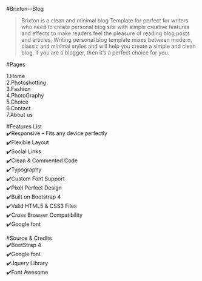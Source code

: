#Brixton--Blog

>Brixton is a clean and minimal blog Template for perfect for writers who need to create personal blog site with simple creative features and effects to make readers feel the pleasure of reading blog posts and articles, Writing personal blog template mixes between modern, classic and minimal styles and will help you create a simple and clean blog, if you are a blogger, then it’s a perfect choice for you.

#Pages<br>

1.Home<br>
2.Photoshotting<br>
3.Fashion<br>
4.PhotoGraphy<br>
5.Choice<br>
6.Contact<br>
7.About us<br>


#Features List<br>
✔️Responsive – Fits any device perfectly<br>
✔️Flexible Layout<br>
✔️Social Links<br>
✔️Clean & Commented Code<br>
✔️Typography<br>
✔️Custom Font Support<br>
✔️Pixel Perfect Design<br>
✔️Built on Bootstrap 4<br>
✔️Valid HTML5 & CSS3 Files<br>
✔️Cross Browser Compatibility<br>
✔️Google font<br>


#Source & Credits<br>
✔️BootStrap 4 <br>
✔️Google font<br> 
✔️Jquery Library<br>
✔️Font Awesome<br>

